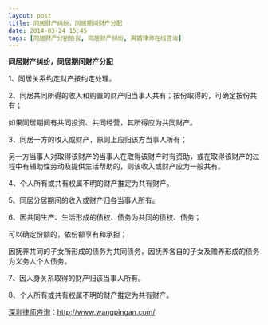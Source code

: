 ```yaml
---
layout: post
title: 同居财产纠纷，同居期间财产分配
date: 2014-03-24 15:45
tags: [同居财产分割协议, 同居财产纠纷, 离婚律师在线咨询]
---
```

<strong>同居财产纠纷，同居期间财产分配</strong>

1、同居关系约定财产按约定处理。

2、同居共同所得的收入和购置的财产归当事人共有；按份取得的，可确定按份共有；

如果同居期间有共同投资、共同经营，其所得应为共同财产。

3、同居一方的收入或财产，原则上应归该方当事人所有；

另一方当事人对取得该财产的当事人在取得该财产时有资助，或在取得该财产的过程中有辅助性劳动及提供生活帮助的，则该收入或财产应为一般共有。

4、个人所有或共有权属不明的财产推定为共有财产。

5、同居分居期间的收入或财产归各当事人所有。

6、因共同生产、生活形成的债权、债务为共同的债权、债务；

可以确定份额的，依份额享有和承担；

因抚养共同的子女所形成的债务为共同债务，因抚养各自的子女及赡养形成的债务为义务人个人债务。

7、因人身关系取得的财产归该当事人所有。

8、个人所有或共有权属不明的财产推定为共有财产。

<a href="http://www.wangpingan.com/">深圳律师咨询</a>：<a href="http://www.wangpingan.com/">http://www.wangpingan.com/</a>

